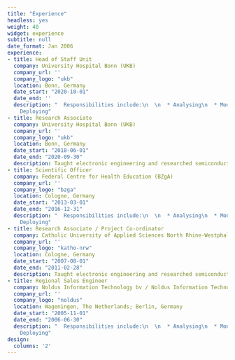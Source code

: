 ```yaml
---
title: "Experience"
headless: yes
weight: 40
widget: experience
subtitle: null
date_format: Jan 2006
experience:
- title: Head of Staff Unit
  company: University Hospital Bonn (UKB)
  company_url: ''
  company_logo: "ukb"
  location: Bonn, Germany
  date_start: "2020-10-01"
  date_end: ''
  description: "  Responsibilities include:\n  \n  * Analysing\n  * Modelling\n  *
    Deploying"
- title: Research Associate
  company: University Hospital Bonn (UKB)
  company_url: ''
  company_logo: "ukb"
  location: Bonn, Germany
  date_start: "2018-06-01"
  date_end: "2020-09-30"
  description: Taught electronic engineering and researched semiconductor physics.
- title: Scientific Officer
  company: Federal Centre for Health Education (BZgA)
  company_url: ''
  company_logo: "bzga"
  location: Cologne, Germany
  date_start: "2013-03-01"
  date_end: "2016-12-31"
  description: "  Responsibilities include:\n  \n  * Analysing\n  * Modelling\n  *
    Deploying"
- title: Research Associate / Project Co-ordinator
  company: Catholic University of Applied Sciences North Rhine-Westphalia (KatHO NRW)
  company_url: ''
  company_logo: "katho-nrw"
  location: Cologne, Germany
  date_start: "2007-08-01"
  date_end: "2011-02-28"
  description: Taught electronic engineering and researched semiconductor physics.
- title: Regional Sales Engineer
  company: Noldus Information Technology bv / Noldus Information Technology GmbH
  company_url: ''
  company_logo: "noldus"
  location: Wageningen, The Netherlands; Berlin, Germany
  date_start: "2005-11-01"
  date_end: "2006-06-30"
  description: "  Responsibilities include:\n  \n  * Analysing\n  * Modelling\n  *
    Deploying"
design:
  columns: '2'
---
```




